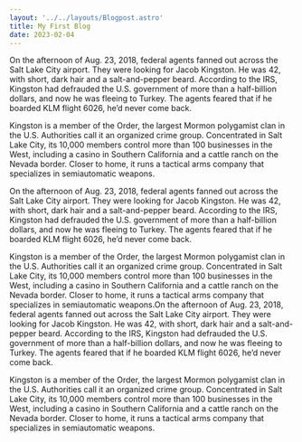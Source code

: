 ```yaml
---
layout: '../../layouts/Blogpost.astro'
title: My First Blog
date: 2023-02-04
---
```

On the afternoon of Aug. 23, 2018, federal agents fanned out across the Salt Lake City airport. They were looking for Jacob Kingston. He was 42, with short, dark hair and a salt-and-pepper beard. According to the IRS, Kingston had defrauded the U.S. government of more than a half-billion dollars, and now he was fleeing to Turkey. The agents feared that if he boarded KLM flight 6026, he’d never come back.

Kingston is a member of the Order, the largest Mormon polygamist clan in the U.S. Authorities call it an organized crime group. Concentrated in Salt Lake City, its 10,000 members control more than 100 businesses in the West, including a casino in Southern California and a cattle ranch on the Nevada border. Closer to home, it runs a tactical arms company that specializes in semiautomatic weapons.

On the afternoon of Aug. 23, 2018, federal agents fanned out across the Salt Lake City airport. They were looking for Jacob Kingston. He was 42, with short, dark hair and a salt-and-pepper beard. According to the IRS, Kingston had defrauded the U.S. government of more than a half-billion dollars, and now he was fleeing to Turkey. The agents feared that if he boarded KLM flight 6026, he’d never come back.

Kingston is a member of the Order, the largest Mormon polygamist clan in the U.S. Authorities call it an organized crime group. Concentrated in Salt Lake City, its 10,000 members control more than 100 businesses in the West, including a casino in Southern California and a cattle ranch on the Nevada border. Closer to home, it runs a tactical arms company that specializes in semiautomatic weapons.On the afternoon of Aug. 23, 2018, federal agents fanned out across the Salt Lake City airport. They were looking for Jacob Kingston. He was 42, with short, dark hair and a salt-and-pepper beard. According to the IRS, Kingston had defrauded the U.S. government of more than a half-billion dollars, and now he was fleeing to Turkey. The agents feared that if he boarded KLM flight 6026, he’d never come back.

Kingston is a member of the Order, the largest Mormon polygamist clan in the U.S. Authorities call it an organized crime group. Concentrated in Salt Lake City, its 10,000 members control more than 100 businesses in the West, including a casino in Southern California and a cattle ranch on the Nevada border. Closer to home, it runs a tactical arms company that specializes in semiautomatic weapons.